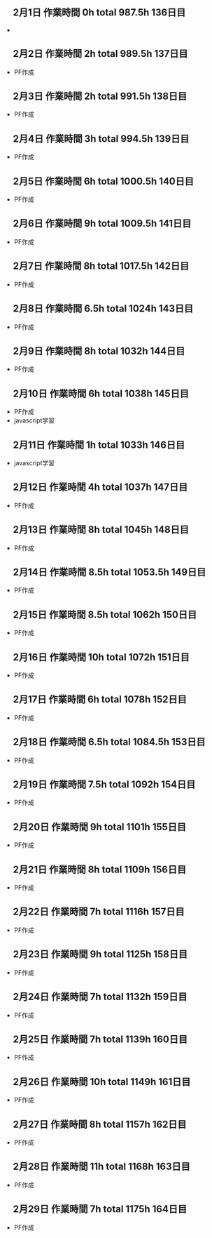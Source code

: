 ## 　2月1日 作業時間 0h total 987.5h 136日目
-
## 　2月2日 作業時間 2h total 989.5h 137日目
- PF作成
## 　2月3日 作業時間 2h total 991.5h 138日目
- PF作成
## 　2月4日 作業時間 3h total 994.5h 139日目
- PF作成
## 　2月5日 作業時間 6h total 1000.5h 140日目
- PF作成
## 　2月6日 作業時間 9h total 1009.5h 141日目
- PF作成
## 　2月7日 作業時間 8h total 1017.5h 142日目
- PF作成
## 　2月8日 作業時間 6.5h total 1024h 143日目
- PF作成
## 　2月9日 作業時間 8h total 1032h 144日目
- PF作成
## 　2月10日 作業時間 6h total 1038h 145日目
- PF作成
- javascript学習
## 　2月11日 作業時間 1h total 1033h 146日目
- javascript学習
## 　2月12日 作業時間 4h total 1037h 147日目
- PF作成
## 　2月13日 作業時間 8h total 1045h 148日目
- PF作成
## 　2月14日 作業時間 8.5h total 1053.5h 149日目
- PF作成
## 　2月15日 作業時間 8.5h total 1062h 150日目
- PF作成
## 　2月16日 作業時間 10h total 1072h 151日目
- PF作成
## 　2月17日 作業時間 6h total 1078h 152日目
- PF作成
## 　2月18日 作業時間 6.5h total 1084.5h 153日目
- PF作成
## 　2月19日 作業時間 7.5h total 1092h 154日目
- PF作成
## 　2月20日 作業時間 9h total 1101h 155日目
- PF作成
## 　2月21日 作業時間 8h total 1109h 156日目
- PF作成
## 　2月22日 作業時間 7h total 1116h 157日目
- PF作成
## 　2月23日 作業時間 9h total 1125h 158日目
- PF作成
## 　2月24日 作業時間 7h total 1132h 159日目
- PF作成
## 　2月25日 作業時間 7h total 1139h 160日目
- PF作成
## 　2月26日 作業時間 10h total 1149h 161日目
- PF作成
## 　2月27日 作業時間 8h total 1157h 162日目
- PF作成
## 　2月28日 作業時間 11h total 1168h 163日目
- PF作成
## 　2月29日 作業時間 7h total 1175h 164日目
- PF作成
